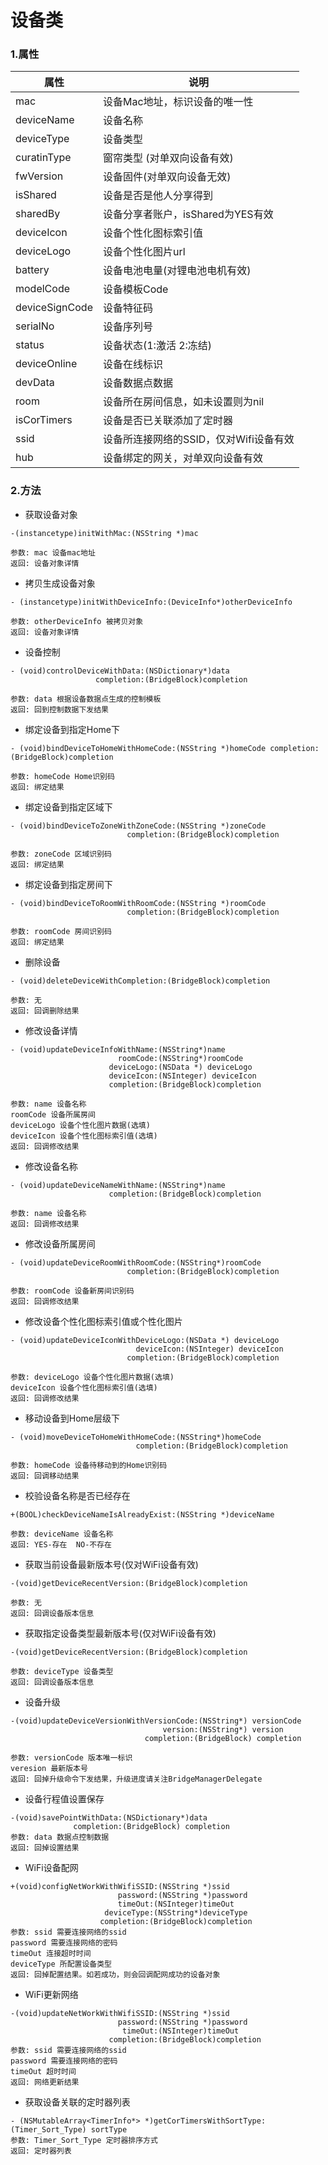 # 设备类

### 1.属性

| 属性 | 说明 |
| ------ | ------ |
| mac | 设备Mac地址，标识设备的唯一性 |
| deviceName | 设备名称 |
| deviceType | 设备类型 |
| curatinType | 窗帘类型 (对单双向设备有效)|
| fwVersion | 设备固件(对单双向设备无效) |
| isShared | 设备是否是他人分享得到 |
| sharedBy | 设备分享者账户，isShared为YES有效 |
| deviceIcon | 设备个性化图标索引值 |
| deviceLogo | 设备个性化图片url |
| battery | 设备电池电量(对锂电池电机有效) |
| modelCode | 设备模板Code |
| deviceSignCode | 设备特征码 |
| serialNo | 设备序列号 |
| status | 设备状态(1:激活 2:冻结) |
| deviceOnline | 设备在线标识 |
| devData | 设备数据点数据 |
| room | 设备所在房间信息，如未设置则为nil |
| isCorTimers | 设备是否已关联添加了定时器 |
| ssid | 设备所连接网络的SSID，仅对Wifi设备有效 |
| hub | 设备绑定的网关，对单双向设备有效 |


### 2.方法

* 获取设备对象

```
-(instancetype)initWithMac:(NSString *)mac

参数: mac 设备mac地址
返回: 设备对象详情

```

* 拷贝生成设备对象

```
- (instancetype)initWithDeviceInfo:(DeviceInfo*)otherDeviceInfo

参数: otherDeviceInfo 被拷贝对象
返回: 设备对象详情

```

* 设备控制

```
- (void)controlDeviceWithData:(NSDictionary*)data
                   completion:(BridgeBlock)completion

参数: data 根据设备数据点生成的控制模板
返回: 回到控制数据下发结果

```

* 绑定设备到指定Home下

```
- (void)bindDeviceToHomeWithHomeCode:(NSString *)homeCode completion:(BridgeBlock)completion

参数: homeCode Home识别码
返回: 绑定结果

```

* 绑定设备到指定区域下

```
- (void)bindDeviceToZoneWithZoneCode:(NSString *)zoneCode
                          completion:(BridgeBlock)completion

参数: zoneCode 区域识别码
返回: 绑定结果

```

* 绑定设备到指定房间下

```
- (void)bindDeviceToRoomWithRoomCode:(NSString *)roomCode
                          completion:(BridgeBlock)completion

参数: roomCode 房间识别码
返回: 绑定结果

```

* 删除设备

```
- (void)deleteDeviceWithCompletion:(BridgeBlock)completion

参数: 无
返回: 回调删除结果

```

* 修改设备详情

```
- (void)updateDeviceInfoWithName:(NSString*)name
                        roomCode:(NSString*)roomCode
                      deviceLogo:(NSData *) deviceLogo
                      deviceIcon:(NSInteger) deviceIcon
                      completion:(BridgeBlock)completion

参数: name 设备名称
roomCode 设备所属房间
deviceLogo 设备个性化图片数据(选填)
deviceIcon 设备个性化图标索引值(选填)
返回: 回调修改结果

```

* 修改设备名称

```
- (void)updateDeviceNameWithName:(NSString*)name
                      completion:(BridgeBlock)completion

参数: name 设备名称
返回: 回调修改结果

```

* 修改设备所属房间

```
- (void)updateDeviceRoomWithRoomCode:(NSString*)roomCode
                          completion:(BridgeBlock)completion

参数: roomCode 设备新房间识别码
返回: 回调修改结果

```

* 修改设备个性化图标索引值或个性化图片

```
- (void)updateDeviceIconWithDeviceLogo:(NSData *) deviceLogo
                            deviceIcon:(NSInteger) deviceIcon
                          completion:(BridgeBlock)completion

参数: deviceLogo 设备个性化图片数据(选填)
deviceIcon 设备个性化图标索引值(选填)
返回: 回调修改结果

```

* 移动设备到Home层级下

```
- (void)moveDeviceToHomeWithHomeCode:(NSString*)homeCode
                            completion:(BridgeBlock)completion

参数: homeCode 设备待移动到的Home识别码
返回: 回调移动结果

```

* 校验设备名称是否已经存在

```
+(BOOL)checkDeviceNameIsAlreadyExist:(NSString *)deviceName

参数: deviceName 设备名称
返回: YES-存在  NO-不存在

```

* 获取当前设备最新版本号(仅对WiFi设备有效)

```
-(void)getDeviceRecentVersion:(BridgeBlock)completion

参数: 无
返回: 回调设备版本信息

```

* 获取指定设备类型最新版本号(仅对WiFi设备有效)

```
-(void)getDeviceRecentVersion:(BridgeBlock)completion

参数: deviceType 设备类型
返回: 回调设备版本信息

```

* 设备升级

```
-(void)updateDeviceVersionWithVersionCode:(NSString*) versionCode
                                  version:(NSString*) version
                              completion:(BridgeBlock) completion

参数: versionCode 版本唯一标识
veresion 最新版本号
返回: 回掉升级命令下发结果，升级进度请关注BridgeManagerDelegate

```

* 设备行程值设置保存

```
-(void)savePointWithData:(NSDictionary*)data
              completion:(BridgeBlock) completion
参数: data 数据点控制数据
返回: 回掉设置结果

```

* WiFi设备配网

```
+(void)configNetWorkWithWifiSSID:(NSString *)ssid
                        password:(NSString *)password
                        timeOut:(NSInteger)timeOut
                     deviceType:(NSString*)deviceType
                    completion:(BridgeBlock)completion
参数: ssid 需要连接网络的ssid
password 需要连接网络的密码
timeOut 连接超时时间
deviceType 所配置设备类型
返回: 回掉配置结果。如若成功，则会回调配网成功的设备对象

```

* WiFi更新网络

```
-(void)updateNetWorkWithWifiSSID:(NSString *)ssid
                        password:(NSString *)password
                         timeOut:(NSInteger)timeOut
                      completion:(BridgeBlock)completion
参数: ssid 需要连接网络的ssid
password 需要连接网络的密码
timeOut 超时时间
返回: 网络更新结果

```

* 获取设备关联的定时器列表

```
- (NSMutableArray<TimerInfo*> *)getCorTimersWithSortType:(Timer_Sort_Type) sortType
参数: Timer_Sort_Type 定时器排序方式
返回: 定时器列表

```
